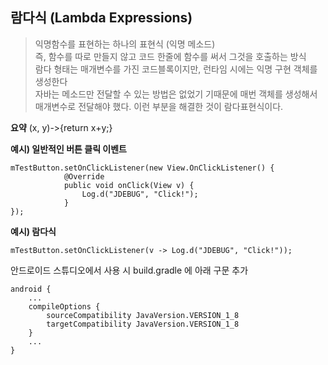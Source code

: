 ## 람다식 (Lambda Expressions)

> 익명함수를 표현하는 하나의 표현식 (익명 메소드)  
> 즉, 함수를 따로 만들지 않고 코드 한줄에 함수를 써서 그것을 호출하는 방식  
> 람다 형태는 매개변수를 가진 코드블록이지만, 런타임 시에는 익명 구현 객체를 생성한다  
> 자바는 메소드만 전달할 수 있는 방법은 없었기 기때문에 매번 객체를 생성해서 매개변수로 전달해야 했다. 이런 부분을 해결한 것이 람다표현식이다.


**요약**
(x, y)->{return x+y;}

**예시) 일반적인 버튼 클릭 이벤트**
```
mTestButton.setOnClickListener(new View.OnClickListener() {
            @Override
            public void onClick(View v) {
                Log.d("JDEBUG", "Click!");
            }
});
```

**예시) 람다식**
```
mTestButton.setOnClickListener(v -> Log.d("JDEBUG", "Click!"));
```

안드로이드 스튜디오에서 사용 시 build.gradle 에 아래 구문 추가
```
android {
	...
	compileOptions {
		sourceCompatibility JavaVersion.VERSION_1_8
		targetCompatibility JavaVersion.VERSION_1_8
	}
	...
}
```

